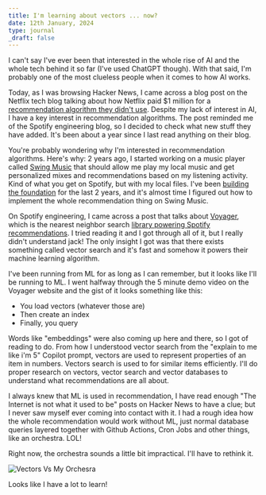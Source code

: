 ```yaml
---
title: I'm learning about vectors ... now?
date: 12th January, 2024
type: journal
_draft: false
---
```


I can't say I've ever been that interested in the whole rise of AI and the whole tech behind it so far (I've used ChatGPT though). With that said, I'm probably one of the most clueless people when it comes to how AI works.

Today, as I was browsing Hacker News, I came across a blog post on the Netflix tech blog talking about how Netflix paid $1 million for a [recommendation algorithm they didn't use](https://netflixtechblog.com/netflix-recommendations-beyond-the-5-stars-part-1-55838468f429). Despite my lack of interest in AI, I have a key interest in recommendation algorithms. The post reminded me of the Spotify engineering blog, so I decided to check what new stuff they have added. It's been about a year since I last read anything on their blog.

You're probably wondering why I'm interested in recommendation algorithms. Here's why: 2 years ago, I started working on a music player called [Swing Music](https://github.com/swing-opensource/swingmusic) that should allow me play my local music and get personalized mixes and recommendations based on my listening activity. Kind of what you get on Spotify, but with my local files. I've been [building the foundation](https://github.com/swing-opensource/swingmusic) for the last 2 years, and it's almost time I figured out how to implement the whole recommendation thing on Swing Music.

On Spotify engineering, I came across a post that talks about [Voyager](https://spotify.github.io/voyager/), which is the nearest neighbor search [library powering Spotify recommendations](https://engineering.atspotify.com/2023/10/introducing-voyager-spotifys-new-nearest-neighbor-search-library/). I tried reading it and I got through all of it, but I really didn't understand jack! The only insight I got was that there exists something called vector search and it's fast and somehow it powers their machine learning algorithm.

I've been running from ML for as long as I can remember, but it looks like I'll be running to ML. I went halfway through the 5 minute demo video on the Voyager website and the gist of it looks something like this:

- You load vectors (whatever those are)
- Then create an index
- Finally, you query

Words like "embeddings" were also coming up here and there, so I got of reading to do. From how I understood vector search from the "explain to me like i'm 5" Copilot prompt, vectors are used to represent properties of an item in numbers. Vectors search is used to for similar items efficiently. I'll do proper research on vectors, vector search and vector databases to understand what recommendations are all about.

I always knew that ML is used in recommendation, I have read enough "The Internet is not what it used to be" posts on Hacker News to have a clue; but I never saw myself ever coming into contact with it. I had a rough idea how the whole recommendation would work without ML, just normal database queries layered together with Github Actions, Cron Jobs and other things, like an orchestra. LOL!

Right now, the orchestra sounds a little bit impractical. I'll have to rethink it.

![Vectors Vs My Orchesra](/vectors.webp)

Looks like I have a lot to learn!
